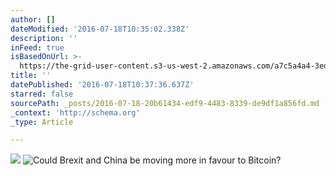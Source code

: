 ```yaml
---
author: []
dateModified: '2016-07-18T10:35:02.338Z'
description: ''
inFeed: true
isBasedOnUrl: >-
  https://the-grid-user-content.s3-us-west-2.amazonaws.com/a7c5a4a4-3edd-4575-9785-2be2d5d9c6b9.png
title: ''
datePublished: '2016-07-18T10:37:36.637Z'
starred: false
sourcePath: _posts/2016-07-18-20b61434-edf9-4483-8339-de9df1a856fd.md
_context: 'http://schema.org'
_type: Article

---
```

![](https://the-grid-user-content.s3-us-west-2.amazonaws.com/54e3a55b-13cc-4653-b880-e945cf6d9dc4.png)
![Could Brexit and China be moving more in favour to Bitcoin?](https://imgflo.herokuapp.com/graph/vahj1ThiexotieMo/5076133b73af5c26167998c63ee208da/croprotate.png?cropheight=634&cropwidth=1080&degrees=0&input=https://the-grid-user-content.s3-us-west-2.amazonaws.com/1bebadea-9beb-4789-9fbd-c2345fb945e9.png&x=0&y=0)